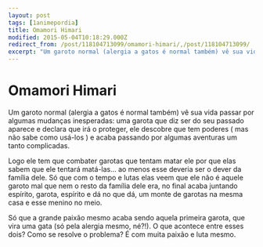 ```yaml
---
layout: post
tags: [1animepordia]
title: Omamori Himari
modified: 2015-05-04T10:18:29.000Z
redirect_from: /post/118104713099/omamori-himari/,/post/118104713099/
excerpt: "Um garoto normal (alergia a gatos é normal também) vê sua vida passar por algumas mudanças inesperadas: uma garota que diz ser do seu passado aparece e declara que irá o proteger, ele descobre que tem poderes ( mas não sabe como usá-los ) e acaba passando por algumas aventuras um tanto complicadas."
---
```


Omamori Himari
==============

Um garoto normal (alergia a gatos é normal também) vê sua vida passar
por algumas mudanças inesperadas: uma garota que diz ser do seu passado
aparece e declara que irá o proteger, ele descobre que tem poderes ( mas
não sabe como usá-los ) e acaba passando por algumas aventuras um tanto
complicadas.

Logo ele tem que combater garotas que tentam matar ele por que elas
sabem que ele tentará matá-las… ao menos esse deveria ser o dever da
família dele. Só que com o tempo e lutas elas veem que ele não é aquele
garoto mal que nem o resto da família dele era, no final acaba juntando
espírito, garota, espírito e dá no que dá, um monte de garotas na mesma
casa e esse menino no meio.

Só que a grande paixão mesmo acaba sendo aquela primeira garota, que
vira uma gata (só pela alergia mesmo, né?!). O que acontece entre esses
dois? Como se resolve o problema? É com muita paixão e luta mesmo.


